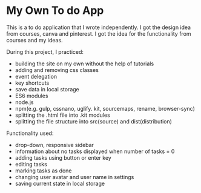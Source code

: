 # My Own To do App
This is a to do application that I wrote independently. I got the design idea from courses, canva and pinterest. I got the idea for the functionality from courses and my ideas.


During this project, I practiced:
- building the site on my own without the help of tutorials
- adding and removing css classes 
- event delegation
- key shortcuts 
- save data in local storage
- ES6 modules 
- node.js
- npm(e.g. gulp, cssnano, uglify. kit, sourcemaps, rename, browser-sync)
- splitting the .html file into .kit modules
- splitting the file structure into src(source) and dist(distribution)

Functionality used: 
- drop-down, responsive sidebar
- information about no tasks displayed when number of tasks = 0
- adding tasks using button or enter key
- editing tasks 
- marking tasks as done
- changing user avatar and user name in settings
- saving current state in local storage

